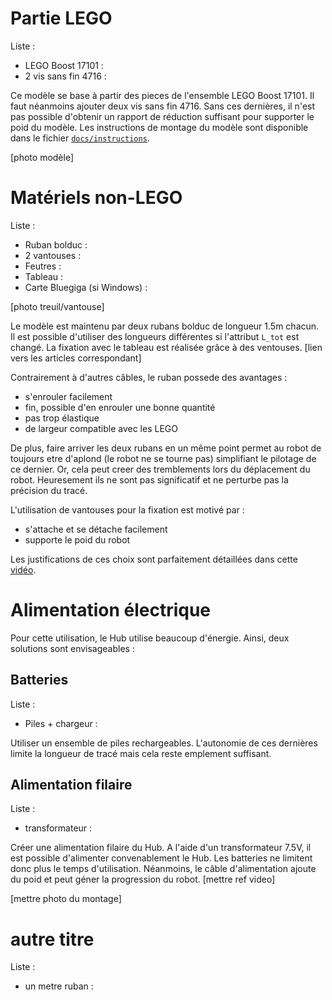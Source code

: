 # Partie LEGO

Liste :
- LEGO Boost 17101 : 
- 2 vis sans fin 4716 :

Ce modèle se base à partir des pieces de l'ensemble LEGO Boost 17101. Il faut néanmoins ajouter deux vis sans fin 4716. Sans ces dernières, il n'est pas possible d'obtenir un rapport de réduction suffisant pour supporter le poid du modèle. Les instructions de montage du modèle sont disponible dans le fichier [`docs/instructions`](https://github.com/valentin-burillier/spiderpen/blob/main/docs/instructions.pdf).

[photo modèle]

# Matériels non-LEGO

Liste :
- Ruban bolduc :
- 2 vantouses :
- Feutres :
- Tableau :
- Carte Bluegiga (si Windows) :

[photo treuil/vantouse]

Le modèle est maintenu par deux rubans bolduc de longueur 1.5m chacun. Il est possible d'utiliser des longueurs différentes si l'attribut `L_tot` est changé. La fixation avec le tableau est réalisée grâce à des ventouses. [lien vers les articles correspondant]

Contrairement à d'autres câbles, le ruban possede des avantages :
- s'enrouler facilement
- fin, possible d'en enrouler une bonne quantité
- pas trop élastique
- de largeur compatible avec les LEGO

De plus, faire arriver les deux rubans en un même point permet au robot de toujours etre d'aplond (le robot ne se tourne pas) simplifiant le pilotage de ce dernier. Or, cela peut creer des tremblements lors du déplacement du robot. Heuresement ils ne sont pas significatif et ne perturbe pas la précision du tracé.

L'utilisation de vantouses pour la fixation est motivé par :
- s'attache et se détache facilement
- supporte le poid du robot

Les justifications de ces choix sont parfaitement détaillées dans cette [vidéo](https://www.youtube.com/watch?v=5x0n29MjIi8).

# Alimentation électrique

Pour cette utilisation, le Hub utilise beaucoup d'énergie. Ainsi, deux solutions sont envisageables :

## Batteries

Liste :
- Piles + chargeur : 

Utiliser un ensemble de piles rechargeables. L'autonomie de ces dernières limite la longueur de tracé mais cela reste emplement suffisant. 

## Alimentation filaire

Liste :
- transformateur : 

Créer une alimentation filaire du Hub. A l'aide d'un transformateur 7.5V, il est possible d'alimenter convenablement le Hub. Les batteries ne limitent donc plus le temps d'utilisation. Néanmoins, le câble d'alimentation ajoute du poid et peut géner la progression du robot.
[mettre ref video]

[mettre photo du montage]


# autre titre

Liste :
- un metre ruban :
